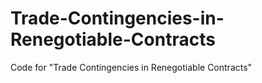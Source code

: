 # Trade-Contingencies-in-Renegotiable-Contracts
Code for "Trade Contingencies in Renegotiable Contracts"
